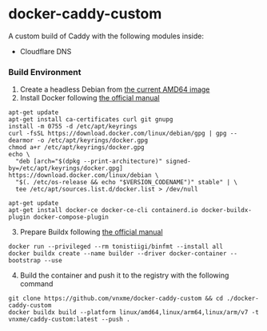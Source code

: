# docker-caddy-custom
 A custom build of Caddy with the following modules inside:
 - Cloudflare DNS

### Build Environment
1. Create a headless Debian from [the current AMD64 image](https://cdimage.debian.org/debian-cd/current/amd64/iso-cd/)
2. Install Docker following [the official manual](https://docs.docker.com/engine/install/debian/)
```
apt-get update
apt-get install ca-certificates curl git gnupg
install -m 0755 -d /etc/apt/keyrings
curl -fsSL https://download.docker.com/linux/debian/gpg | gpg --dearmor -o /etc/apt/keyrings/docker.gpg
chmod a+r /etc/apt/keyrings/docker.gpg
echo \
  "deb [arch="$(dpkg --print-architecture)" signed-by=/etc/apt/keyrings/docker.gpg] https://download.docker.com/linux/debian \
  "$(. /etc/os-release && echo "$VERSION_CODENAME")" stable" | \
  tee /etc/apt/sources.list.d/docker.list > /dev/null

apt-get update
apt-get install docker-ce docker-ce-cli containerd.io docker-buildx-plugin docker-compose-plugin
```
3. Prepare Buildx following [the official manual](https://docs.docker.com/build/building/multi-platform/)
```
docker run --privileged --rm tonistiigi/binfmt --install all
docker buildx create --name builder --driver docker-container --bootstrap --use
```
4. Build the container and push it to the registry with the following command
```
git clone https://github.com/vnxme/docker-caddy-custom && cd ./docker-caddy-custom
docker buildx build --platform linux/amd64,linux/arm64,linux/arm/v7 -t vnxme/caddy-custom:latest --push .
```
